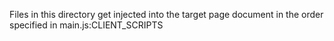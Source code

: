 Files in this directory get injected into the target page document in the order specified
in main.js:CLIENT_SCRIPTS